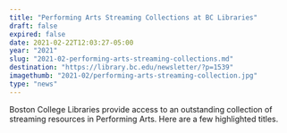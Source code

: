```yaml
---
title: "Performing Arts Streaming Collections at BC Libraries"
draft: false
expired: false
date: 2021-02-22T12:03:27-05:00
year: "2021"
slug: "2021-02-performing-arts-streaming-collections.md"
destination: "https://library.bc.edu/newsletter/?p=1539"
imagethumb: "2021-02/performing-arts-streaming-collection.jpg"
type: "news"
---
```


Boston College Libraries provide access to an outstanding collection of streaming resources in Performing Arts. Here are a few highlighted titles.